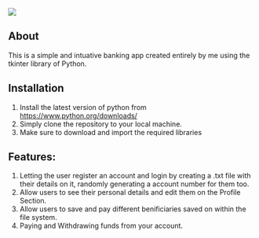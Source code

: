 ![](Banking_app/Images/💲Banking_App💲.png)

## About
This is a simple and intuative banking app created entirely by me using the tkinter library of Python.

## Installation
1. Install the latest version of python from https://www.python.org/downloads/
2. Simply clone the repository to your local machine.
3. Make sure to download and import the required libraries


## Features:

1. Letting the user register an account and login by creating a .txt file with their details on it, randomly generating a account number for them too.
2. Allow users to see their personal details and edit them on the Profile Section.
3. Allow users to save and pay different benificiaries saved on within the file system.
4. Paying and Withdrawing funds from your account.
